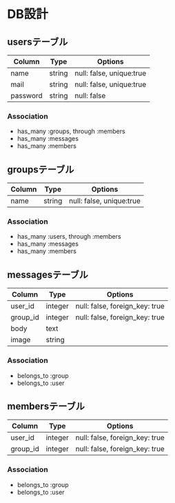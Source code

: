 # DB設計
## usersテーブル
|Column|Type|Options|
|------|----|-------|
|name|string|null: false, unique:true|
|mail|string|null: false, unique:true|
|password|string|null: false|

### Association
- has_many :groups, through :members
- has_many :messages
- has_many :members


## groupsテーブル
|Column|Type|Options|
|------|----|-------|
|name|string|null: false, unique:true|

### Association
- has_many :users, through :members
- has_many :messages
- has_many :members


## messagesテーブル
|Column|Type|Options|
|------|----|-------|
|user_id|integer|null: false, foreign_key: true|
|group_id|integer|null: false, foreign_key: true|
|body|text||
|image|string||

### Association
- belongs_to :group
- belongs_to :user


## membersテーブル
|Column|Type|Options|
|------|----|-------|
|user_id|integer|null: false, foreign_key: true|
|group_id|integer|null: false, foreign_key: true|

### Association
- belongs_to :group
- belongs_to :user
